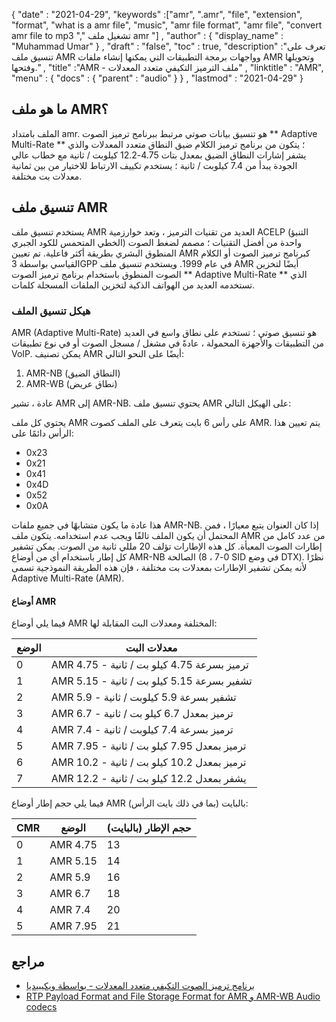 {
  "date" : "2021-04-29",
  "keywords" :["amr", ".amr", "file", "extension", "format", "what is a amr file", "music", "amr file format", "amr file", "convert amr file to mp3 "," تشغيل ملف amr "] ,
  "author" : {
    "display_name" : "Muhammad Umar"
} ,
  "draft" : "false",
  "toc" : true,
  "description" :"تعرف على تنسيق ملف AMR وواجهات برمجة التطبيقات التي يمكنها إنشاء ملفات AMR وتحويلها وفتحها." ,
  "title" :"AMR - ملف الترميز التكيفي متعدد المعدلات" ,
  "linktitle" : "AMR",
  "menu" : {
    "docs" : {
      "parent" : "audio"
}
} ,
  "lastmod" : "2021-04-29"
}

## ما هو ملف AMR؟
الملف بامتداد amr. هو تنسيق بيانات صوتي مرتبط ببرنامج ترميز الصوت ** Adaptive Multi-Rate ** ؛ يتكون من برنامج ترميز الكلام ضيق النطاق متعدد المعدلات والذي يشفر إشارات النطاق الضيق بمعدل بتات 4.75-12.2 كيلوبت / ثانية مع خطاب عالي الجودة يبدأ من 7.4 كيلوبت / ثانية ؛ يستخدم تكييف الارتباط للاختيار من بين ثمانية معدلات بت مختلفة.

## تنسيق ملف AMR
يستخدم تنسيق ملف AMR العديد من تقنيات الترميز ، وتعد خوارزمية ACELP (التنبؤ الخطي المتحمس للكود الجبري) واحدة من أفضل التقنيات ؛ مصمم لضغط الصوت المنطوق البشري بطريقة أكثر فاعلية. تم تعيين AMR كبرنامج ترميز الصوت أو الكلام القياسي بواسطة 3GPP في عام 1999. ويستخدم تنسيق ملف AMR أيضًا لتخزين الصوت المنطوق باستخدام برنامج ترميز الصوت ** Adaptive Multi-Rate ** الذي تستخدمه العديد من الهواتف الذكية لتخزين الملفات المسجلة كلمات.

### هيكل تنسيق الملف
AMR (Adaptive Multi-Rate) هو تنسيق صوتي ؛ تستخدم على نطاق واسع في العديد من التطبيقات والأجهزة المحمولة ، عادةً في مشغل / مسجل الصوت أو في نوع تطبيقات VoIP. يمكن تصنيف AMR أيضًا على النحو التالي:

1. AMR-NB (النطاق الضيق)
2. AMR-WB (نطاق عريض)

عادة ، تشير AMR إلى AMR-NB. يحتوي تنسيق ملف AMR على الهيكل التالي:

يحتوي كل ملف AMR على رأس 6 بايت يتعرف على الملف كصوت AMR. يتم تعيين هذا الرأس دائمًا على:
- 0x23
- 0x21
- 0x41
- 0x4D
- 0x52
- 0x0A

هذا عادة ما يكون متشابهًا في جميع ملفات AMR-NB. إذا كان العنوان يتبع معيارًا ، فمن المحتمل أن يكون الملف تالفًا ويجب عدم استخدامه. يتكون ملف AMR من عدد كامل من إطارات الصوت المعبأة. كل هذه الإطارات تؤلف 20 مللي ثانية من الصوت. يمكن تشفير كل إطار باستخدام أي من أوضاع AMR-NB الصالحة (0-7 ، 8 SID في وضع DTX). نظرًا لأنه يمكن تشفير الإطارات بمعدلات بت مختلفة ، فإن هذه الطريقة النموذجية تسمى Adaptive Multi-Rate (AMR).
#### أوضاع AMR
فيما يلي أوضاع AMR المختلفة ومعدلات البت المقابلة لها:

| الوضع | معدلات البت |
---|---|
| 0 | AMR 4.75 - ترميز بسرعة 4.75 كيلو بت / ثانية |
| 1 | AMR 5.15 - تشفير بسرعة 5.15 كيلو بت / ثانية |
| 2 | AMR 5.9 - تشفير بسرعة 5.9 كيلوبت / ثانية |
| 3 | AMR 6.7 - ترميز بمعدل 6.7 كيلو بت / ثانية |
| 4 | AMR 7.4 - ترميز بسرعة 7.4 كيلوبت / ثانية |
| 5 | AMR 7.95 - ترميز بمعدل 7.95 كيلو بت / ثانية |
| 6 | AMR 10.2 - ترميز بمعدل 10.2 كيلو بت / ثانية |
| 7 | AMR 12.2 - يشفر بمعدل 12.2 كيلو بت / ثانية |

فيما يلي حجم إطار أوضاع AMR بالبايت (بما في ذلك بايت الرأس):

| CMR | الوضع | حجم الإطار (بالبايت) |
---|---|---|
| 0 | AMR 4.75 | 13 |
| 1 | AMR 5.15 | 14 |
| 2 | AMR 5.9 | 16 |
| 3 | AMR 6.7 | 18 |
| 4 | AMR 7.4 | 20 |
| 5 | AMR 7.95 | 21 |

## مراجع ##

* [برنامج ترميز الصوت التكيفي متعدد المعدلات - بواسطة ويكيبيديا](https://en.wikipedia.org/wiki/Adaptive_Multi-Rate_audio_codec)
* [RTP Payload Format and File Storage Format for AMR و AMR-WB Audio codecs](https://tools.ietf.org/html/rfc4867#page-35)


